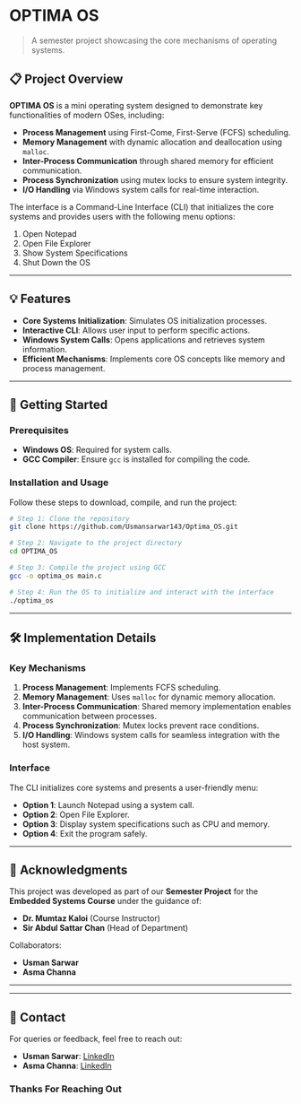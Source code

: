 # **OPTIMA OS**  
> A semester project showcasing the core mechanisms of operating systems.  

## 📋 **Project Overview**  
**OPTIMA OS** is a mini operating system designed to demonstrate key functionalities of modern OSes, including:  
- **Process Management** using First-Come, First-Serve (FCFS) scheduling.  
- **Memory Management** with dynamic allocation and deallocation using `malloc`.  
- **Inter-Process Communication** through shared memory for efficient communication.  
- **Process Synchronization** using mutex locks to ensure system integrity.  
- **I/O Handling** via Windows system calls for real-time interaction.  

The interface is a Command-Line Interface (CLI) that initializes the core systems and provides users with the following menu options:  
1. Open Notepad  
2. Open File Explorer  
3. Show System Specifications  
4. Shut Down the OS  

---

## 💡 **Features**  
- **Core Systems Initialization**: Simulates OS initialization processes.  
- **Interactive CLI**: Allows user input to perform specific actions.  
- **Windows System Calls**: Opens applications and retrieves system information.  
- **Efficient Mechanisms**: Implements core OS concepts like memory and process management.  

---

## 🔧 **Getting Started**  

### **Prerequisites**  
- **Windows OS**: Required for system calls.  
- **GCC Compiler**: Ensure `gcc` is installed for compiling the code.  

### **Installation and Usage**  

Follow these steps to download, compile, and run the project:  

```bash
# Step 1: Clone the repository
git clone https://github.com/Usmansarwar143/Optima_OS.git

# Step 2: Navigate to the project directory
cd OPTIMA_OS

# Step 3: Compile the project using GCC
gcc -o optima_os main.c

# Step 4: Run the OS to initialize and interact with the interface
./optima_os
```

---

## 🛠️ **Implementation Details**  

### **Key Mechanisms**  
1. **Process Management**: Implements FCFS scheduling.  
2. **Memory Management**: Uses `malloc` for dynamic memory allocation.  
3. **Inter-Process Communication**: Shared memory implementation enables communication between processes.  
4. **Process Synchronization**: Mutex locks prevent race conditions.  
5. **I/O Handling**: Windows system calls for seamless integration with the host system.  

### **Interface**  
The CLI initializes core systems and presents a user-friendly menu:  
- **Option 1**: Launch Notepad using a system call.  
- **Option 2**: Open File Explorer.  
- **Option 3**: Display system specifications such as CPU and memory.  
- **Option 4**: Exit the program safely.  

---

## 🤝 **Acknowledgments**  
This project was developed as part of our **Semester Project** for the **Embedded Systems Course** under the guidance of:  
- **Dr. Mumtaz Kaloi** (Course Instructor)  
- **Sir Abdul Sattar Chan** (Head of Department)  

Collaborators:  
- **Usman Sarwar**  
- **Asma Channa**  

---  

---

## 🌟 **Contact**  
For queries or feedback, feel free to reach out:  
- **Usman Sarwar**: [LinkedIn](https://www.linkedin.com/in/muhammad-usman-018535253/)  
- **Asma Channa**: [LinkedIn](https://www.linkedin.com/iasmachanna)  

### Thanks For Reaching Out
